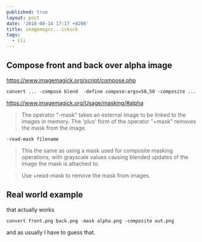 ```yaml
---
published: true
layout: post
date: '2018-08-14 17:17 +0200'
title: imagemagcc...icksck
tags:
  - cli
---
```

## Compose front and back over alpha image

https://www.imagemagick.org/script/compose.php

    convert ... -compose blend  -define compose:args=50,50 -composite ...

https://www.imagemagick.org/Usage/masking/#alpha

> The operator "-mask" takes an external image to be linked to the images in memory. The 'plus' form of the operator "+mask" removes the mask from the image.

    -read-mask filename
    
> This the same as using a mask used for composite masking operations, with grayscale values causing blended updates of the image the mask is attached to.

> Use +read-mask to remove the mask from images.

## Real world example

that actually works

    convert front.png back.png -mask alpha.png -composite out.png
    
and as usually I have to guess that.
